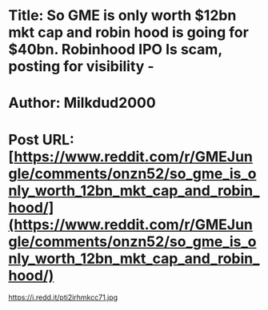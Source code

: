 # Title: So GME is only worth $12bn mkt cap and robin hood is going for $40bn. Robinhood IPO Is scam, posting for visibility -
# Author: Milkdud2000
# Post URL: [https://www.reddit.com/r/GMEJungle/comments/onzn52/so_gme_is_only_worth_12bn_mkt_cap_and_robin_hood/](https://www.reddit.com/r/GMEJungle/comments/onzn52/so_gme_is_only_worth_12bn_mkt_cap_and_robin_hood/)


https://i.redd.it/pti2irhmkcc71.jpg